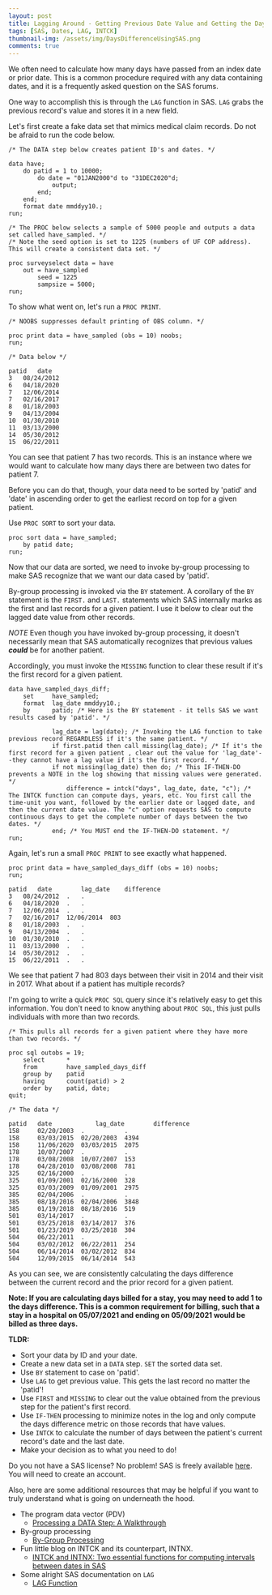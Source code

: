 ```yaml
---
layout: post
title: Lagging Around - Getting Previous Date Value and Getting the Days Difference
tags: [SAS, Dates, LAG, INTCK]
thumbnail-img: /assets/img/DaysDifferenceUsingSAS.png
comments: true
---
```


We often need to calculate how many days have passed from an index date or prior date. This is a common procedure required with any data containing dates, and it is a frequently asked question on the SAS forums.

One way to accomplish this is through the `LAG` function in SAS. `LAG` grabs the previous record's value and stores it in a new field.

Let's first create a fake data set that mimics medical claim records. Do not be afraid to run the code below.

```sas
/* The DATA step below creates patient ID's and dates. */

data have;
	do patid = 1 to 10000;
		do date = "01JAN2000"d to "31DEC2020"d;
			output;
		end;
	end;
	format date mmddyy10.;
run;

/* The PROC below selects a sample of 5000 people and outputs a data set called have_sampled. */
/* Note the seed option is set to 1225 (numbers of UF COP address). This will create a consistent data set. */

proc surveyselect data = have 
	out = have_sampled
		seed = 1225
		sampsize = 5000;
run;
```

To show what went on, let's run a `PROC PRINT`.

```sas
/* NOOBS suppresses default printing of OBS column. */

proc print data = have_sampled (obs = 10) noobs;
run;

/* Data below */

patid 	date
3 	08/24/2012
6 	04/18/2020
7 	12/06/2014
7 	02/16/2017
8 	01/18/2003
9 	04/13/2004
10 	01/30/2010
11 	03/13/2000
14 	05/30/2012
15 	06/22/2011
```

You can see that patient 7 has two records. This is an instance where we would want to calculate how many days there are between two dates for patient 7.

Before you can do that, though, your data need to be sorted by 'patid' and 'date' in ascending order to get the earliest record on top for a given patient.

Use `PROC SORT` to sort your data.

```sas
proc sort data = have_sampled;
	by patid date;
run;
```

Now that our data are sorted, we need to invoke by-group processing to make SAS recognize that we want our data cased by 'patid'.

By-group processing is invoked via the `BY` statement. A corollary of the `BY` statement is the `FIRST.` and `LAST.` statements which SAS internally marks as the first and last records for a given patient. I use it below to clear out the lagged date value from other records.

*NOTE* Even though you have invoked by-group processing, it doesn't necessarily mean that SAS automatically recognizes that previous values ***could*** be for another patient.

Accordingly, you must invoke the `MISSING` function to clear these result if it's the first record for a given patient.

```sas
data have_sampled_days_diff;
	set     have_sampled;
	format  lag_date mmddyy10.;
	by      patid; /* Here is the BY statement - it tells SAS we want results cased by 'patid'. */
	
			lag_date = lag(date); /* Invoking the LAG function to take previous record REGARDLESS if it's the same patient. */
			if first.patid then call missing(lag_date); /* If it's the first record for a given patient , clear out the value for 'lag_date'--they cannot have a lag value if it's the first record. */
			if not missing(lag_date) then do; /* This IF-THEN-DO prevents a NOTE in the log showing that missing values were generated. */
				difference = intck("days", lag_date, date, "c"); /* The INTCK function can compute days, years, etc. You first call the time-unit you want, followed by the earlier date or lagged date, and then the current date value. The "c" option requests SAS to compute continuous days to get the complete number of days between the two dates. */
			end; /* You MUST end the IF-THEN-DO statement. */
run;
```

Again, let's run a small `PROC PRINT` to see exactly what happened.

```sas
proc print data = have_sampled_days_diff (obs = 10) noobs;
run;

patid 	date 	    lag_date 	difference
3 	08/24/2012 	. 	.
6 	04/18/2020 	. 	.
7 	12/06/2014 	. 	.
7 	02/16/2017  12/06/2014  803
8 	01/18/2003 	. 	.
9 	04/13/2004 	. 	.
10 	01/30/2010 	. 	.
11 	03/13/2000 	. 	.
14 	05/30/2012 	. 	.
15 	06/22/2011 	. 	.
```

We see that patient 7 had 803 days between their visit in 2014 and their visit in 2017. What about if a patient has multiple records?

I'm going to write a quick `PROC SQL` query since it's relatively easy to get this information. You don't need to know anything about `PROC SQL`, this just pulls individuals with more than two records.

```sas
/* This pulls all records for a given patient where they have more than two records. */

proc sql outobs = 19;
	select		*
	from		have_sampled_days_diff
	group by 	patid
	having		count(patid) > 2
	order by	patid, date;
quit;

/* The data */

patid 	date 	        lag_date        difference
158 	02/20/2003 	. 	        .
158 	03/03/2015 	02/20/2003 	4394
158 	11/06/2020 	03/03/2015 	2075
178 	10/07/2007 	. 	        .
178 	03/08/2008 	10/07/2007 	153
178 	04/28/2010 	03/08/2008 	781
325 	02/16/2000 	. 	        .
325 	01/09/2001 	02/16/2000 	328
325 	03/03/2009 	01/09/2001 	2975
385 	02/04/2006 	. 	        .
385 	08/18/2016 	02/04/2006 	3848
385 	01/19/2018 	08/18/2016 	519
501 	03/14/2017 	. 	        .
501 	03/25/2018 	03/14/2017 	376
501 	01/23/2019 	03/25/2018 	304
504 	06/22/2011 	. 	        .
504 	03/02/2012 	06/22/2011 	254
504 	06/14/2014 	03/02/2012 	834
504 	12/09/2015 	06/14/2014 	543
```

As you can see, we are consistently calculating the days difference between the current record and the prior record for a given patient.

**Note: If you are calculating days billed for a stay, you may need to add 1 to the days difference. This is a common requirement for billing, such that a stay in a hospital on 05/07/2021 and ending on 05/09/2021 would be billed as three days.**

**TLDR:**
- Sort your data by ID and your date.
- Create a new data set in a `DATA` step. `SET` the sorted data set.
- Use `BY` statement to case on 'patid'.
- Use `LAG` to get previous value. This gets the last record no matter the 'patid'!
- Use `FIRST` and `MISSING` to clear out the value obtained from the previous step for the patient's first record. 
- Use `IF-THEN` processing to minimize notes in the log and only compute the days difference metric on those records that have values.
- Use `INTCK` to calculate the number of days between the patient's current record's date and the last date.
- Make your decision as to what you need to do!

Do you not have a SAS license? No problem! SAS is freely available [here](https://welcome.oda.sas.com/home). You will need to create an account.

Also, here are some additional resources that may be helpful if you want to truly understand what is going on underneath the hood.

- The program data vector (PDV) 
  - [Processing a DATA Step: A Walkthrough](https://v8doc.sas.com/sashtml/lrcon/z0961108.htm)
- By-group processing
  - [By-Group Processing](https://v8doc.sas.com/sashtml/lrcon/z1330158.htm)
- Fun little blog on INTCK and its counterpart, INTNX.
  - [INTCK and INTNX: Two essential functions for computing intervals between dates in SAS](https://blogs.sas.com/content/iml/2017/05/15/intck-intnx-intervals-sas.html)
- Some alright SAS documentation on `LAG`
  - [LAG Function](https://documentation.sas.com/doc/en/pgmsascdc/9.4_3.5/lefunctionsref/n0l66p5oqex1f2n1quuopdvtcjqb.htm)
